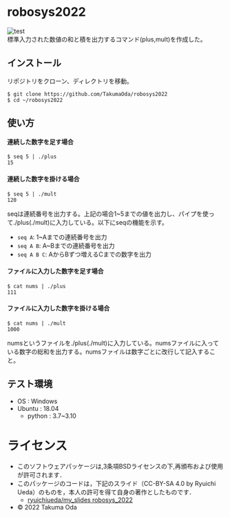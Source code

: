 # robosys2022
![test](https://github.com/takumaoda/robosys2022/actions/workflows/test.yml/badge.svg)  
標準入力された数値の和と積を出力するコマンド(plus,mult)を作成した。

## インストール
リポジトリをクローン、ディレクトリを移動。  
```
$ git clone https://github.com/TakumaOda/robosys2022  
$ cd ~/robosys2022
```
## 使い方
#### 連続した数字を足す場合
```
$ seq 5 | ./plus
15
```
#### 連続した数字を掛ける場合
```
$ seq 5 | ./mult
120
```
seqは連続番号を出力する。上記の場合1~5までの値を出力し、パイプを使って./plus(./mult)に入力している。以下にseqの機能を示す。  
* `seq A`: 1~Aまでの連続番号を出力
* `seq A B`: A~Bまでの連続番号を出力
* `seq A B C`: AからBずつ増えるCまでの数字を出力

#### ファイルに入力した数字を足す場合
```
$ cat nums | ./plus
111
```
#### ファイルに入力した数字を掛ける場合
```
$ cat nums | ./mult
1000
```
numsというファイルを./plus(./mult)に入力している。numsファイルに入っている数字の総和を出力する。numsファイルは数字ごとに改行して記入すること。

## テスト環境
* OS : Windows
* Ubuntu : 18.04
  * python : 3.7~3.10


# ライセンス
* このソフトウェアパッケージは,3条項BSDライセンスの下,再頒布および使用が許可されます．
* このパッケージのコードは，下記のスライド（CC-BY-SA 4.0 by Ryuichi Ueda）のものを，本人の許可を得て自身の著作としたものです．
  * [ryuichiueda/my_slides robosys_2022](https://github.com/ryuichiueda/my_slides/tree/master/robosys_2022)
* © 2022 Takuma Oda

